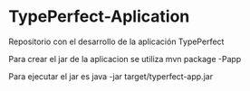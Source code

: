 # TypePerfect-Aplication
Repositorio con el desarrollo de la aplicación TypePerfect

Para crear el jar de la aplicacion se utiliza
mvn package -Papp

Para ejecutar el jar es
java -jar target/typerfect-app.jar
